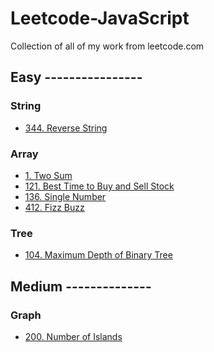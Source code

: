# Leetcode-JavaScript
Collection of all of my work from leetcode.com


## Easy ----------------

### String
- [344. Reverse String](problems/string/reverse-string)

### Array
- [1. Two Sum](problems/array/two-sum)
- [121. Best Time to Buy and Sell Stock]()
- [136. Single Number](problems/array/single-number)
- [412. Fizz Buzz](problems/array/fizz-buzz)

### Tree
- [104. Maximum Depth of Binary Tree](problems/tree/max-depth-of-binary-tree)

## Medium --------------

### Graph
- [200. Number of Islands](problems/graph/number-of-islands)